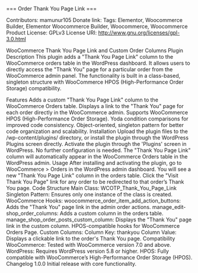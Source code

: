 === Order Thank You Page Link ===

Contributors: mamunur105
Donate link:
Tags: Elementor, Woocommerce Builder, Elementor Woocommerce Builder, Woocommerce, Woocommerce Product
License: GPLv3
License URI: http://www.gnu.org/licenses/gpl-3.0.html


WooCommerce Thank You Page Link and Custom Order Columns Plugin
Description
This plugin adds a "Thank You Page Link" column to the WooCommerce orders table in the WordPress dashboard. It allows users to directly access the "Thank You" page for a particular order from the WooCommerce admin panel. The functionality is built in a class-based, singleton structure with WooCommerce HPOS (High-Performance Order Storage) compatibility.

Features
Adds a custom "Thank You Page Link" column to the WooCommerce Orders table.
Displays a link to the "Thank You" page for each order directly in the WooCommerce admin.
Supports WooCommerce HPOS (High-Performance Order Storage).
Yoda condition comparisons for improved code consistency.
Object-oriented, singleton pattern for better code organization and scalability.
Installation
Upload the plugin files to the /wp-content/plugins/ directory, or install the plugin through the WordPress Plugins screen directly.
Activate the plugin through the 'Plugins' screen in WordPress.
No further configuration is needed. The "Thank You Page Link" column will automatically appear in the WooCommerce Orders table in the WordPress admin.
Usage
After installing and activating the plugin, go to WooCommerce > Orders in the WordPress admin dashboard.
You will see a new "Thank You Page Link" column in the orders table.
Click the "Visit Thank You Page" link for any order to be redirected to that order’s Thank You page.
Code Structure
Main Class: WCOTP_Thank_You_Page_Link
Singleton Pattern: Ensures only one instance of the class is created.
WooCommerce Hooks:
woocommerce_order_item_add_action_buttons: Adds the "Thank You" page link in the admin order actions.
manage_edit-shop_order_columns: Adds a custom column in the orders table.
manage_shop_order_posts_custom_column: Displays the "Thank You" page link in the custom column.
HPOS-compatible hooks for WooCommerce Orders Page.
Custom Columns:
Column Key: thankyou
Column Value: Displays a clickable link to the order's Thank You page.
Compatibility
WooCommerce: Tested with WooCommerce version 7.0 and above.
WordPress: Requires WordPress version 5.8 or higher.
HPOS: Fully compatible with WooCommerce’s High-Performance Order Storage (HPOS).
Changelog
1.0.0
Initial release with core functionality.
